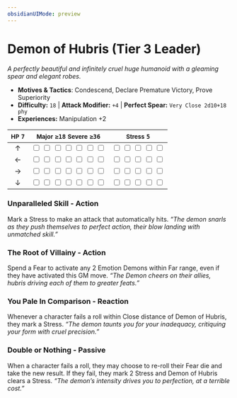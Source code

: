 ```yaml
---
obsidianUIMode: preview
---
```

# Demon of Hubris (Tier 3 Leader)

*A perfectly beautiful and infinitely cruel huge humanoid with a gleaming spear and elegant robes.*

- **Motives & Tactics**: Condescend, Declare Premature Victory, Prove Superiority
- **Difficulty:** `18` | **Attack Modifier:** `+4` | **Perfect Spear:** `Very Close 2d10+18 phy`
- **Experiences:** Manipulation +2

| <small>HP</small> `7` | <small>Major</small> `≥18` <small>Severe</small> `≥36` | <small>Stress</small> `5` |
|:-:|:-:|:-:|
| ↑ |  <input type="checkbox" unchecked id="b9e6598d"> <input type="checkbox" unchecked id="2e0c25a0"> <input type="checkbox" unchecked id="21a4bd39"> <input type="checkbox" unchecked id="43e27a6c"> <input type="checkbox" unchecked id="0edf65e3"> <input type="checkbox" unchecked id="0b4e4745"> <input type="checkbox" unchecked id="5e76057e"> |  <input type="checkbox" unchecked id="4ad44aee"> <input type="checkbox" unchecked id="e9f35eb8"> <input type="checkbox" unchecked id="d0e010b4"> <input type="checkbox" unchecked id="ddc929e9"> <input type="checkbox" unchecked id="af0b804b"> |
| ← |  <input type="checkbox" unchecked id="f8c97130"> <input type="checkbox" unchecked id="8d2d2b4b"> <input type="checkbox" unchecked id="107f3a2c"> <input type="checkbox" unchecked id="0dfe5132"> <input type="checkbox" unchecked id="d91dcb62"> <input type="checkbox" unchecked id="7a80e212"> <input type="checkbox" unchecked id="3bd2c08e"> |  <input type="checkbox" unchecked id="592e13c4"> <input type="checkbox" unchecked id="ead1f6d4"> <input type="checkbox" unchecked id="f3520330"> <input type="checkbox" unchecked id="996f6eed"> <input type="checkbox" unchecked id="d002e1af"> |
| → |  <input type="checkbox" unchecked id="6b48340d"> <input type="checkbox" unchecked id="a19b1c19"> <input type="checkbox" unchecked id="80c2f871"> <input type="checkbox" unchecked id="f50d150f"> <input type="checkbox" unchecked id="bbface45"> <input type="checkbox" unchecked id="8a67c1ca"> <input type="checkbox" unchecked id="440a08e6"> |  <input type="checkbox" unchecked id="4a11eafe"> <input type="checkbox" unchecked id="a5fb72ca"> <input type="checkbox" unchecked id="88c9105f"> <input type="checkbox" unchecked id="9b4873c8"> <input type="checkbox" unchecked id="62a79448"> |
| ↓ |  <input type="checkbox" unchecked id="bfb24c5f"> <input type="checkbox" unchecked id="98adfa14"> <input type="checkbox" unchecked id="74284928"> <input type="checkbox" unchecked id="c0e44e39"> <input type="checkbox" unchecked id="76a31bd5"> <input type="checkbox" unchecked id="7f2b78d9"> <input type="checkbox" unchecked id="55380f91"> |  <input type="checkbox" unchecked id="e29cdd22"> <input type="checkbox" unchecked id="d981db87"> <input type="checkbox" unchecked id="7d922e39"> <input type="checkbox" unchecked id="ae700346"> <input type="checkbox" unchecked id="ae58c361"> |

### Unparalleled Skill - Action

Mark a Stress to make an attack that automatically hits. *“The demon snarls as they push themselves to perfect action, their blow landing with unmatched skill.”*

### The Root of Villainy - Action

Spend a Fear to activate any 2 Emotion Demons within Far range, even if they have activated this GM move. *“The Demon cheers on their allies, hubris driving each of them to greater feats.”*

### You Pale In Comparison - Reaction

Whenever a character fails a roll within Close distance of Demon of Hubris, they mark a Stress. *“The demon taunts you for your inadequacy, critiquing your form with cruel precision.”*

### Double or Nothing - Passive

When a character fails a roll, they may choose to re-roll their Fear die and take the new result. If they fail, they mark 2 Stress and Demon of Hubris clears a Stress. *“The demon’s intensity drives you to perfection, at a terrible cost.”*